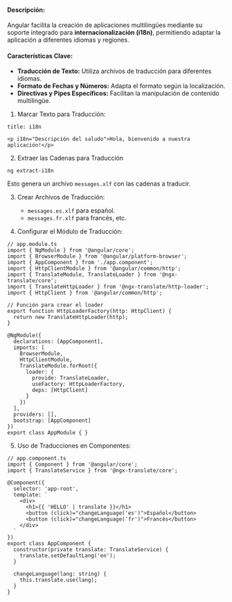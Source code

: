 #### **Descripción:**

Angular facilita la creación de aplicaciones multilingües mediante su soporte integrado para **internacionalización (i18n)**, permitiendo adaptar la aplicación a diferentes idiomas y regiones.

#### **Características Clave:**

- **Traducción de Texto:** Utiliza archivos de traducción para diferentes idiomas.
- **Formato de Fechas y Números:** Adapta el formato según la localización.
- **Directivas y Pipes Específicos:** Facilitan la manipulación de contenido multilingüe.

1. Marcar Texto para Traducción:
```ad-important
title: i18n
```
```
<p i18n="Descripción del saludo">Hola, bienvenido a nuestra aplicación!</p>
```

2. Extraer las Cadenas para Traducción
```
ng extract-i18n
```

Esto genera un archivo `messages.xlf` con las cadenas a traducir.

3.  Crear Archivos de Traducción:
    
    - `messages.es.xlf` para español.
    - `messages.fr.xlf` para francés, etc.

4.  Configurar el Módulo de Traducción:

```
// app.module.ts
import { NgModule } from '@angular/core';
import { BrowserModule } from '@angular/platform-browser';
import { AppComponent } from './app.component';
import { HttpClientModule } from '@angular/common/http';
import { TranslateModule, TranslateLoader } from '@ngx-translate/core';
import { TranslateHttpLoader } from '@ngx-translate/http-loader';
import { HttpClient } from '@angular/common/http';

// Función para crear el loader
export function HttpLoaderFactory(http: HttpClient) {
  return new TranslateHttpLoader(http);
}

@NgModule({
  declarations: [AppComponent],
  imports: [
    BrowserModule,
    HttpClientModule,
    TranslateModule.forRoot({
      loader: {
        provide: TranslateLoader,
        useFactory: HttpLoaderFactory,
        deps: [HttpClient]
      }
    })
  ],
  providers: [],
  bootstrap: [AppComponent]
})
export class AppModule { }
```

5. Uso de Traducciones en Componentes:

```
// app.component.ts
import { Component } from '@angular/core';
import { TranslateService } from '@ngx-translate/core';

@Component({
  selector: 'app-root',
  template: `
    <div>
      <h1>{{ 'HELLO' | translate }}</h1>
      <button (click)="changeLanguage('es')">Español</button>
      <button (click)="changeLanguage('fr')">Francés</button>
    </div>
  `
})
export class AppComponent {
  constructor(private translate: TranslateService) {
    translate.setDefaultLang('en');
  }

  changeLanguage(lang: string) {
    this.translate.use(lang);
  }
}
```

